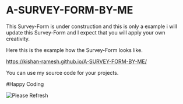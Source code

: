 # A-SURVEY-FORM-BY-ME

This Survey-Form is under construction and this is only a example i will update this Survey-Form and I expect that you will apply your own creativity.

Here this is the example how the Survey-Form looks like.

https://kishan-ramesh.github.io/A-SURVEY-FORM-BY-ME/

You can use my source code for your projects.

#Happy Coding

<!DOCTYPE html>
<html>
  <body>
    <img src="https://cdn.dribbble.com/users/50886/screenshots/2710024/coding.gif" alt="Please Refresh">
  </body>
  </html>
